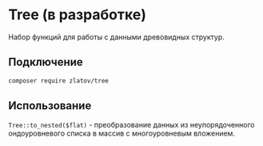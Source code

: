 # Tree (в разработке)

Набор функций для работы с данными древовидных структур.

## Подключение
```sh
composer require zlatov/tree
```

## Использование
`Tree::to_nested($flat)` - преобразование данных из неупорядоченного ондоуровневого списка в массив с многоуровневым вложением.
